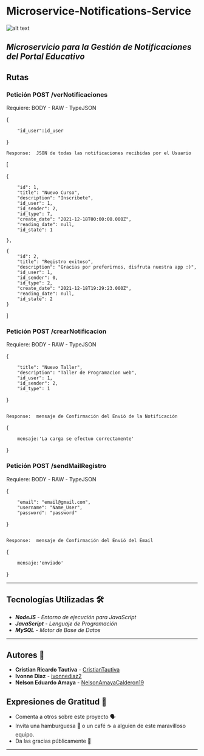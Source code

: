 # Microservice-Notifications-Service
![alt text](https://1.bp.blogspot.com/-z6LMrSwx_XA/XbhhKRAfMZI/AAAAAAAAoFs/CCSm0SMIq-47MjxmjGvnmcZd4DN3GG63QCLcBGAsYHQ/s1600/email-4539382_1280.jpg)

*Microservicio para la Gestión de Notificaciones del Portal Educativo*
---
## Rutas 

### Petición POST /verNotificaciones

Requiere: BODY - RAW - TypeJSON

{

        "id_user":id_user
        
}

```
Response:  JSON de todas las notificaciones recibidas por el Usuario
```
[

{

        "id": 1,
        "title": "Nuevo Curso",
        "description": "Inscribete",
        "id_user": 1,
        "id_sender": 2,
        "id_type": 7,
        "create_date": "2021-12-18T00:00:00.000Z",
        "reading_date": null,
        "id_state": 1
        
    },
    
    {
        "id": 2,
        "title": "Registro exitoso",
        "description": "Gracias por preferirnos, disfruta nuestra app :)",
        "id_user": 1,
        "id_sender": 0,
        "id_type": 2,
        "create_date": "2021-12-18T19:29:23.000Z",
        "reading_date": null,
        "id_state": 2
    }
]


### Petición POST /crearNotificacion

Requiere: BODY - RAW - TypeJSON

{

        "title": "Nuevo Taller",
        "description": "Taller de Programacion web",
        "id_user": 1,
        "id_sender": 2,
        "id_type": 1
        
}

```

Response:  mensaje de Confirmación del Envió de la Notificación
```
{

        mensaje:'La carga se efectuo correctamente'
        
}

### Petición POST /sendMailRegistro

Requiere: BODY - RAW - TypeJSON

{

        "email": "email@gmail.com",
        "username": "Name_User",
        "password": "password"  
        
}

```

Response:  mensaje de Confirmación del Envió del Email
```

{

        mensaje:'enviado'

} 


---
## Tecnologías Utilizadas 🛠
  - **_NodeJS_** - *Entorno de ejecución para JavaScript*
  - **_JavaScript_** - *Lenguaje de Programación*
  - **_MySQL_** - *Motor de Base de Datos*
---

## Autores :busts_in_silhouette:
- **Cristian Ricardo Tautiva** - [CristianTautiva](https://github.com/CristianTautiva)
- **Ivonne Diaz** - [ivonnediaz2](https://github.com/ivonnediaz2)
- **Nelson Eduardo Amaya** - [NelsonAmayaCalderon19](https://github.com/NelsonAmayaCalderon19)

 ## Expresiones de Gratitud 🎁

* Comenta a otros sobre este proyecto 🗣
* Invita una hamburguesa 🍔 o un café ☕ a alguien de este maravilloso equipo. 
* Da las gracias públicamente 🤪
---
